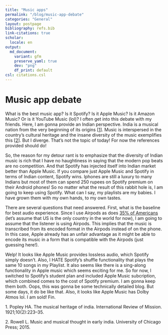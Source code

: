 ```yaml
---
title: "Music apps"
permalink: "/blog/music-app-debate"
categories: "General"
layout: postpage
bibliography: refs.bib
link-citations: true
scholar:
  locale: en
output:
  md_document:
    variant: gfm
    preserve_yaml: true
    dev: "png"
    df_print: default
csl: citations.csl
---
```


# Music app debate

What is the best music app? Is it Spotify? Is it Apple Music? Is it
Amazon Music? Or is it YouTube Music (lol)? I often get into this debate
with my friends. Here, I am gonna provide an Indian perspective. India
is a musical nation from the very beginning of its origins
\[[1](#ref-popley1921musical)\]. Music is interspersed in the country’s
cultural heritage and the insane diversity of the music exemplifies this
\[[2](#ref-rowell2015music)\]. But I diverge. That’s not the topic of
today! For now the references provided should do!

So, the reason for my detour rant is to emphasize that the diversity of
Indian music is rich that I have no haughtiness in saying that the
modern pop beats are no competition. And that Spotify has injected
itself into Indian market better than Apple Music. If you compare just
Apple Music and Spotify in terms of Indian content, Spotify wins.
Iphones are still a luxury to many Indians but most of them can spend
250 rupees on Spotify premium on their Android phones! So no matter what
the result of this rabbit hole is, I am going to keep using Spotify.
What can I say, my playlists are my babies. I have grown them with my
own hands, to my own tastes.

There are several questions that need answered. First, what is the
baseline for best audio experience. Since I use Airpods as does [35% of
Americans](https://www.statista.com/chart/26791/most-popular-headphone-brands-in-the-us/)
(let’s assume that US is the only country in the world for now), I am
going to assume that the listener is using Airpods. This implies that
the music is transcribed from its encoded format in the Airpods instead
of on the phone. In this case, Apple already has an unfair advantage as
it might be able to encode its music in a form that is compatible with
the Airpods (just guessing here!).

Welp! It looks like Apple Music provides lossless audio, which Spotify
simply doesn’t. Also, I HATE Spotify’s shuffle functionality that plays
the same 10 songs in my Playlist. It also seems like there is a
sing-along functionality in Apple music which seems exciting for me. So
for now, I switched to Spotify’s student plan and included Apple Music
subcription, which combined comes to the cost of Spotify premium. I am
gonna keep them both. Oops, this was gonna be some technically detailed
blog. But some days, it do be like that. Also, it looks like Apple Music
has Dolby Atmos lol. I am sold! Fin.

<div id="refs" class="references csl-bib-body">

<div id="ref-popley1921musical" class="csl-entry">

<span class="csl-left-margin">1.
</span><span class="csl-right-inline">Popley HA. The musical heritage of
india. International Review of Mission. 1921;10(2):223–35. </span>

</div>

<div id="ref-rowell2015music" class="csl-entry">

<span class="csl-left-margin">2.
</span><span class="csl-right-inline">Rowell L. Music and musical
thought in early india. University of Chicago Press; 2015. </span>

</div>

</div>
